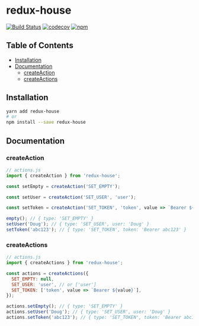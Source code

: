 # redux-house

[![Build Status](https://travis-ci.org/marquesm91/redux-house.svg?branch=master)](https://travis-ci.org/marquesm91/redux-house)
[![codecov](https://codecov.io/gh/marquesm91/redux-house/branch/master/graph/badge.svg)](https://codecov.io/gh/marquesm91/redux-house)
[![npm](https://img.shields.io/github/issues/marquesm91/redux-house.svg)](https://github.com/marquesm91/redux-house)

## Table of Contents

- [Installation](#installation)
- [Documentation](#documentation)
  - [createAction](#createaction)
  - [createActions](#createactions)

## Installation

```sh
yarn add redux-house
# or
npm install --save redux-house
```

## Documentation

### createAction

```js
// actions.js
import { createAction } from 'redux-house';

const setEmpty = createAction('SET_EMPTY');

const setUser = createAction('SET_USER', 'user');

const setToken = createAction('SET_TOKEN', 'token', value => `Bearer ${value}`);

empty(); // { type: 'SET_EMPTY' }
setUser('Doug'); // { type: 'SET_USER', user: 'Doug' }
setToken('abc123'); // { type: 'SET_TOKEN', token: 'Bearer abc123' }
```

### createActions

```js
// actions.js
import { createActions } from 'redux-house';

const actions = createActions({
  SET_EMPTY: null,
  SET_USER: 'user', // or ['user']
  SET_TOKEN: ['token', value => `Bearer ${value}`],
});

actions.setEmpty(); // { type: 'SET_EMPTY' }
actions.setUser('Doug'); // { type: 'SET_USER', user: 'Doug' }
actions.setToken('abc123'); // { type: 'SET_TOKEN', token: 'Bearer abc123' }
```
